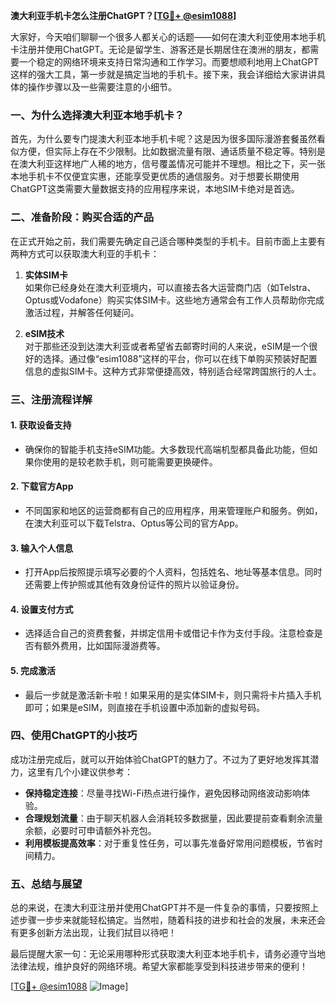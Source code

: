 **澳大利亚手机卡怎么注册ChatGPT？[[TG💪+ @esim1088](https://t.me/s/esim1088)]**

大家好，今天咱们聊聊一个很多人都关心的话题——如何在澳大利亚使用本地手机卡注册并使用ChatGPT。无论是留学生、游客还是长期居住在澳洲的朋友，都需要一个稳定的网络环境来支持日常沟通和工作学习。而要想顺利地用上ChatGPT这样的强大工具，第一步就是搞定当地的手机卡。接下来，我会详细给大家讲讲具体的操作步骤以及一些需要注意的小细节。

### **一、为什么选择澳大利亚本地手机卡？**

首先，为什么要专门提澳大利亚本地手机卡呢？这是因为很多国际漫游套餐虽然看似方便，但实际上存在不少限制。比如数据流量有限、通话质量不稳定等。特别是在澳大利亚这样地广人稀的地方，信号覆盖情况可能并不理想。相比之下，买一张本地手机卡不仅便宜实惠，还能享受更优质的通信服务。对于想要长期使用ChatGPT这类需要大量数据支持的应用程序来说，本地SIM卡绝对是首选。

### **二、准备阶段：购买合适的产品**

在正式开始之前，我们需要先确定自己适合哪种类型的手机卡。目前市面上主要有两种方式可以获取澳大利亚的手机卡：

1. **实体SIM卡**  
   如果你已经身处在澳大利亚境内，可以直接去各大运营商门店（如Telstra、Optus或Vodafone）购买实体SIM卡。这些地方通常会有工作人员帮助你完成激活过程，并解答任何疑问。

2. **eSIM技术**  
   对于那些还没到达澳大利亚或者希望省去邮寄时间的人来说，eSIM是一个很好的选择。通过像“esim1088”这样的平台，你可以在线下单购买预装好配置信息的虚拟SIM卡。这种方式非常便捷高效，特别适合经常跨国旅行的人士。

### **三、注册流程详解**

#### **1. 获取设备支持**
   - 确保你的智能手机支持eSIM功能。大多数现代高端机型都具备此功能，但如果你使用的是较老款手机，则可能需要更换硬件。
   
#### **2. 下载官方App**
   - 不同国家和地区的运营商都有自己的应用程序，用来管理账户和服务。例如，在澳大利亚可以下载Telstra、Optus等公司的官方App。
   
#### **3. 输入个人信息**
   - 打开App后按照提示填写必要的个人资料，包括姓名、地址等基本信息。同时还需要上传护照或其他有效身份证件的照片以验证身份。

#### **4. 设置支付方式**
   - 选择适合自己的资费套餐，并绑定信用卡或借记卡作为支付手段。注意检查是否有额外费用，比如国际漫游费等。

#### **5. 完成激活**
   - 最后一步就是激活新卡啦！如果采用的是实体SIM卡，则只需将卡片插入手机即可；如果是eSIM，则直接在手机设置中添加新的虚拟号码。

### **四、使用ChatGPT的小技巧**

成功注册完成后，就可以开始体验ChatGPT的魅力了。不过为了更好地发挥其潜力，这里有几个小建议供参考：

- **保持稳定连接**：尽量寻找Wi-Fi热点进行操作，避免因移动网络波动影响体验。
- **合理规划流量**：由于聊天机器人会消耗较多数据量，因此要提前查看剩余流量余额，必要时可申请额外补充包。
- **利用模板提高效率**：对于重复性任务，可以事先准备好常用问题模板，节省时间精力。

### **五、总结与展望**

总的来说，在澳大利亚注册并使用ChatGPT并不是一件复杂的事情，只要按照上述步骤一步步来就能轻松搞定。当然啦，随着科技的进步和社会的发展，未来还会有更多创新方法出现，让我们拭目以待吧！

最后提醒大家一句：无论采用哪种形式获取澳大利亚本地手机卡，请务必遵守当地法律法规，维护良好的网络环境。希望大家都能享受到科技进步带来的便利！

[[TG💪+ @esim1088](https://t.me/s/esim1088) ![Image](https://i.postimg.cc/4NQfJmqS/Snipaste-2025-05-13-00-14-12.png)]
